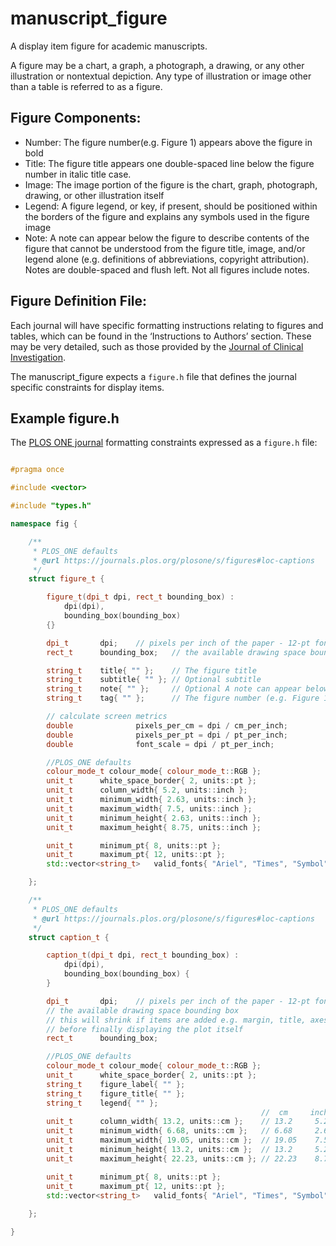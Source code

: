 # manuscript_figure
A display item figure for academic manuscripts.

A figure may be a chart, a graph, a photograph, a drawing, or any other illustration or nontextual depiction. Any type of illustration or image other than a table is referred to as a figure.

 
## Figure Components:
+ Number: The figure number(e.g. Figure 1) appears above the figure in bold
+ Title: The figure title appears one double-spaced line below the figure number in italic title case.
+ Image: The image portion of the figure is the chart, graph, photograph, drawing, or other illustration itself
+ Legend: A figure legend, or key, if present, should be positioned within the borders of the figure and explains any symbols used in the figure image
+ Note: A note can appear below the figure to describe contents of the figure that cannot be understood from the figure title, image, and/or legend alone (e.g. definitions of abbreviations, copyright attribution). Notes are double-spaced and flush left. Not all figures include notes.

## Figure Definition File:
Each journal will have specific formatting instructions relating to figures and tables, which can be found in the ‘Instructions to Authors’ section. These may be very detailed, such as those provided by the [Journal of Clinical Investigation](https://www.jci.org/kiosk/publish/figures).

The manuscript_figure expects a `figure.h` file that defines the journal specific constraints for display items.

## Example figure.h
The [PLOS ONE journal](https://journals.plos.org/plosone/s/figures#loc-captions) formatting constraints expressed as a `figure.h` file:
```cpp

#pragma once

#include <vector>

#include "types.h"

namespace fig {

	/**  
	 * PLOS_ONE defaults
	 * @url https://journals.plos.org/plosone/s/figures#loc-captions
	 */
	struct figure_t {

		figure_t(dpi_t dpi, rect_t bounding_box) : 
			dpi(dpi),
			bounding_box(bounding_box)
		{}

		dpi_t		dpi;	// pixels per inch of the paper - 12-pt font is 1/6 inch in height
		rect_t		bounding_box;	// the available drawing space bounding box

		string_t	title{ "" };	// The figure title
		string_t	subtitle{ "" }; // Optional subtitle
		string_t	note{ "" };		// Optional A note can appear below the figure to describe contents of the figure that cannot be understood from the figure title, image, and/or legend alone (e.g. definitions of abbreviations, copyright attribution)
		string_t	tag{ "" };		// The figure number (e.g. Figure 1)

		// calculate screen metrics
		double				pixels_per_cm = dpi / cm_per_inch;
		double				pixels_per_pt = dpi / pt_per_inch;
		double				font_scale = dpi / pt_per_inch;

		//PLOS_ONE defaults
		colour_mode_t colour_mode{ colour_mode_t::RGB };
		unit_t		white_space_border{ 2, units::pt };
		unit_t		column_width{ 5.2, units::inch };
		unit_t		minimum_width{ 2.63, units::inch };
		unit_t		maximum_width{ 7.5, units::inch };
		unit_t		minimum_height{ 2.63, units::inch };
		unit_t		maximum_height{ 8.75, units::inch };

		unit_t		minimum_pt{ 8, units::pt };
		unit_t		maximum_pt{ 12, units::pt };
		std::vector<string_t>	valid_fonts{ "Ariel", "Times", "Symbol" };

	};

	/**
	 * PLOS_ONE defaults
	 * @url https://journals.plos.org/plosone/s/figures#loc-captions
	 */
	struct caption_t {

		caption_t(dpi_t dpi, rect_t bounding_box) :
			dpi(dpi),
			bounding_box(bounding_box) {
		}

		dpi_t		dpi;	// pixels per inch of the paper - 12-pt font is 1/6 inch in height
		// the available drawing space bounding box
		// this will shrink if items are added e.g. margin, title, axes, legend
		// before finally displaying the plot itself
		rect_t		bounding_box;

		//PLOS_ONE defaults
		colour_mode_t colour_mode{ colour_mode_t::RGB };
		unit_t		white_space_border{ 2, units::pt };
		string_t	figure_label{ "" };
		string_t	figure_title{ "" };
		string_t	legend{ "" };
														//	cm	   inches
		unit_t		column_width{ 13.2, units::cm };	// 13.2 	5.2 
		unit_t		minimum_width{ 6.68, units::cm };	// 6.68		2.63
		unit_t		maximum_width{ 19.05, units::cm };	// 19.05	7.5
		unit_t		minimum_height{ 13.2, units::cm };	// 13.2		5.2 
		unit_t		maximum_height{ 22.23, units::cm }; // 22.23	8.75

		unit_t		minimum_pt{ 8, units::pt };
		unit_t		maximum_pt{ 12, units::pt };
		std::vector<string_t>	valid_fonts{ "Ariel", "Times", "Symbol" };
		
	};

}

```
